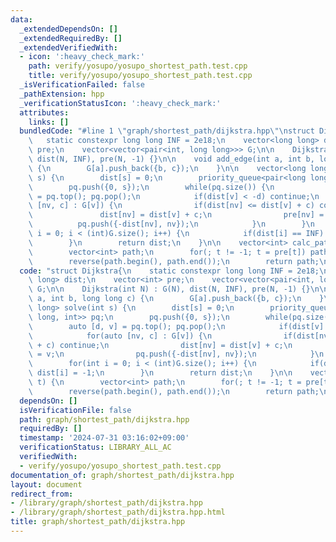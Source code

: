 ```yaml
---
data:
  _extendedDependsOn: []
  _extendedRequiredBy: []
  _extendedVerifiedWith:
  - icon: ':heavy_check_mark:'
    path: verify/yosupo/yosupo_shortest_path.test.cpp
    title: verify/yosupo/yosupo_shortest_path.test.cpp
  _isVerificationFailed: false
  _pathExtension: hpp
  _verificationStatusIcon: ':heavy_check_mark:'
  attributes:
    links: []
  bundledCode: "#line 1 \"graph/shortest_path/dijkstra.hpp\"\nstruct Dijkstra{\n \
    \   static constexpr long long INF = 2e18;\n    vector<long long> dist;\n    vector<int>\
    \ pre;\n    vector<vector<pair<int, long long>>> G;\n\n    Dijkstra(int N) : G(N),\
    \ dist(N, INF), pre(N, -1) {}\n\n    void add_edge(int a, int b, long long c)\
    \ {\n        G[a].push_back({b, c});\n    }\n\n    vector<long long> solve(int\
    \ s) {\n        dist[s] = 0;\n        priority_queue<pair<long long, int>> pq;\n\
    \        pq.push({0, s});\n        while(pq.size()) {\n            auto [d, v]\
    \ = pq.top(); pq.pop();\n            if(dist[v] < -d) continue;\n            for(auto\
    \ [nv, c] : G[v]) {\n                if(dist[nv] <= dist[v] + c) continue;\n \
    \               dist[nv] = dist[v] + c;\n                pre[nv] = v;\n      \
    \          pq.push({-dist[nv], nv});\n            }\n        }\n        for(int\
    \ i = 0; i < (int)G.size(); i++) {\n            if(dist[i] == INF) dist[i] = -1;\n\
    \        }\n        return dist;\n    }\n\n    vector<int> calc_path(int t) {\n\
    \        vector<int> path;\n        for(; t != -1; t = pre[t]) path.push_back(t);\n\
    \        reverse(path.begin(), path.end());\n        return path;\n    }\n};\n"
  code: "struct Dijkstra{\n    static constexpr long long INF = 2e18;\n    vector<long\
    \ long> dist;\n    vector<int> pre;\n    vector<vector<pair<int, long long>>>\
    \ G;\n\n    Dijkstra(int N) : G(N), dist(N, INF), pre(N, -1) {}\n\n    void add_edge(int\
    \ a, int b, long long c) {\n        G[a].push_back({b, c});\n    }\n\n    vector<long\
    \ long> solve(int s) {\n        dist[s] = 0;\n        priority_queue<pair<long\
    \ long, int>> pq;\n        pq.push({0, s});\n        while(pq.size()) {\n    \
    \        auto [d, v] = pq.top(); pq.pop();\n            if(dist[v] < -d) continue;\n\
    \            for(auto [nv, c] : G[v]) {\n                if(dist[nv] <= dist[v]\
    \ + c) continue;\n                dist[nv] = dist[v] + c;\n                pre[nv]\
    \ = v;\n                pq.push({-dist[nv], nv});\n            }\n        }\n\
    \        for(int i = 0; i < (int)G.size(); i++) {\n            if(dist[i] == INF)\
    \ dist[i] = -1;\n        }\n        return dist;\n    }\n\n    vector<int> calc_path(int\
    \ t) {\n        vector<int> path;\n        for(; t != -1; t = pre[t]) path.push_back(t);\n\
    \        reverse(path.begin(), path.end());\n        return path;\n    }\n};\n"
  dependsOn: []
  isVerificationFile: false
  path: graph/shortest_path/dijkstra.hpp
  requiredBy: []
  timestamp: '2024-07-31 03:16:02+09:00'
  verificationStatus: LIBRARY_ALL_AC
  verifiedWith:
  - verify/yosupo/yosupo_shortest_path.test.cpp
documentation_of: graph/shortest_path/dijkstra.hpp
layout: document
redirect_from:
- /library/graph/shortest_path/dijkstra.hpp
- /library/graph/shortest_path/dijkstra.hpp.html
title: graph/shortest_path/dijkstra.hpp
---
```

